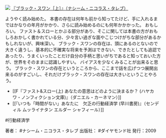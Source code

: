[![](https://gyazo.com/bfd0114e93f3408cc96064f81d20b076.jpg)](https://amzn.to/3BmTz1o)
[『ブラック・スワン［上］』（ナシーム・ニコラス・タレブ）](https://amzn.to/3BmTz1o)

ようやく読み始めた。
本書の存在は何年も前から知ってたけど、手に入れるまではかなりの年月がかかり、さらに読み始めるのにも何年かかかった。
おもしろい。
ファスト＆スローとかぶる部分があり、そこに関しては本書の方がおもしろおかしく書かれている分、少々言い過ぎな面やこじつけがちな部分があるかもしれないが、興味深い。
ブラック・スワンの存在は、頭にあるのとないので大きく違うし、基本的に不確実な将来を予測はできない、できたとしても追認であったり、うまくいったことだけ自分の手柄と思いがちであると知っておいた方が、世界をそのままに認識しやすい。
バイアスを少なくみることが出来ると思う。
ブラック・スワンの存在というところから、ここまで話を広げつつ展開出来るのがすごいし、それだけブラック・スワンの存在は大きいということやろう。

- [[F『ファスト&スロー(上) あなたの意思はどのように決まるか？ (ハヤカワ・ノンフィクション文庫)』（ダニエル・カーネマン）]]
- [[『いつも「時間がない」あなたに　欠乏の行動経済学 (早川書房)』（センディル ムッライナタン エルダー シャフィール）]]

#行動経済学 

著者： #ナシーム・ニコラス・タレブ
出版社： #ダイヤモンド社
発行：2009